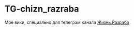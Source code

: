 # TG-chizn_razraba
Моё вики, специально для телеграм канала [Жизнь Разраба](https://t.me/chizn_razraba)
